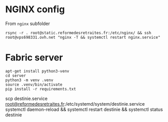 # NGINX config

From `nginx` subfolder
```
rsync -r . root@static.reformedesretraites.fr:/etc/nginx/ && ssh root@vps698331.ovh.net "nginx -T && systemctl restart nginx.service"
```


# Fabric server

```
apt-get install python3-venv
cd server
python3 -m venv .venv
source .venv/bin/activate
pip install -r requirements.txt
```


scp destinie.service root@reformedesretraites.fr:/etc/systemd/system/destinie.service
systemctl daemon-reload && systemctl restart destinie && systemctl status destinie
